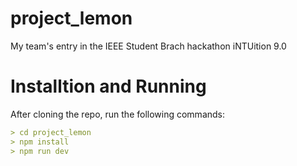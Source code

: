 # project_lemon
My team's entry in the IEEE Student Brach hackathon iNTUition 9.0

# Installtion and Running
After cloning the repo, run the following commands:
```md
> cd project_lemon
> npm install
> npm run dev
```
